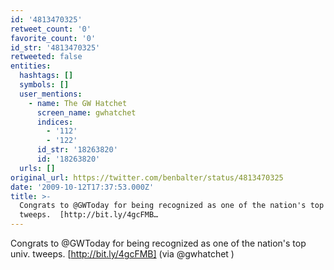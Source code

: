 ```yaml
---
id: '4813470325'
retweet_count: '0'
favorite_count: '0'
id_str: '4813470325'
retweeted: false
entities:
  hashtags: []
  symbols: []
  user_mentions:
    - name: The GW Hatchet
      screen_name: gwhatchet
      indices:
        - '112'
        - '122'
      id_str: '18263820'
      id: '18263820'
  urls: []
original_url: https://twitter.com/benbalter/status/4813470325
date: '2009-10-12T17:37:53.000Z'
title: >-
  Congrats to @GWToday for being recognized as one of the nation's top univ.
  tweeps.  [http://bit.ly/4gcFMB…
---
```


Congrats to @GWToday for being recognized as one of the nation's top univ. tweeps.  [http://bit.ly/4gcFMB] (via @gwhatchet )